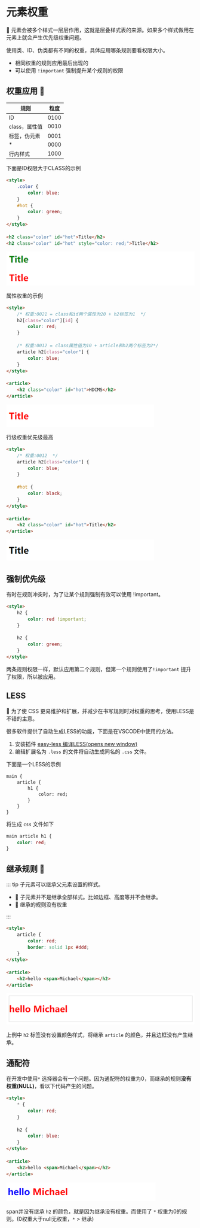 #  元素权重

📗 元素会被多个样式一层层作用，这就是层叠样式表的来源。如果多个样式做用在元素上就会产生优先级权重问题。

使用类、ID、伪类都有不同的权重，具体应用哪条规则要看权限大小。

- 相同权重的规则应用最后出现的
- 可以使用 `!important` 强制提升某个规则的权限

## 权重应用 👾

| 规则          | 粒度 |
| ------------- | ---- |
| ID            | 0100 |
| class，属性值 | 0010 |
| 标签，伪元素  | 0001 |
| *             | 0000 |
| 行内样式      | 1000 |

下面是ID权限大于CLASS的示例

```html
<style>
    .color {
        color: blue;
    }
    #hot {
        color: green;
    }
</style>

<h2 class="color" id="hot">Title</h2>
<h2 class="color" id="hot" style="color: red;">Title</h2>
```

![](https://raw.githubusercontent.com/caffreygo/static/main/blog/css/priority/1.png)

属性权重的示例

```html
<style>
    /* 权重:0021 = class和id两个属性为20 + h2标签为1  */
    h2[class="color"][id] {
        color: red;
    }

    /* 权重:0012 = class属性值为10 + article和h2两个标签为2*/
    article h2[class="color"] {
        color: blue;
    }
</style>

<article>
    <h2 class="color" id="hot">HDCMS</h2>
</article>
```

![](https://raw.githubusercontent.com/caffreygo/static/main/blog/css/priority/2.png)

行级权重优先级最高

```html
<style>
    /* 权重:0012  */
    article h2[class="color"] {
        color: blue;
    }

    #hot {
        color: black;
    }
</style>

<article>
    <h2 class="color" id="hot">Title</h2>
</article>
```

![](https://raw.githubusercontent.com/caffreygo/static/main/blog/css/priority/3.png)

## 强制优先级

有时在规则冲突时，为了让某个规则强制有效可以使用 !important。

```html
<style>
    h2 {
        color: red !important;
    }

    h2 {
        color: green;
    }
</style>
```

两条规则权限一样，默认应用第二个规则，但第一个规则使用了`!important` 提升了权限，所以被应用。

## LESS

📗 为了使 CSS 更易维护和扩展，并减少在书写规则时对权重的思考，使用LESS是不错的主意。

很多软件提供了自动生成LESS的功能，下面是在VSCODE中使用的方法。

1. 安装插件 [easy-less 编译LESS(opens new window)](https://marketplace.visualstudio.com/items?itemName=mrcrowl.easy-less)
2. 编辑扩展名为 `.less` 的文件将自动生成同名的 `.css` 文件。

下面是一个LESS的示例

```less
main {
    article {
        h1 {
            color: red;
        }
    }
}
```

将生成 `css` 文件如下

```css
main article h1 {
    color: red;
}
```

## 继承规则 👾

::: tip 子元素可以继承父元素设置的样式。

- 👾 子元素并不是继承全部样式。比如边框、高度等并不会继承。
- 👾 继承的规则没有权重

:::

```html
<style>
    article {
        color: red;
        border: solid 1px #ddd;
    }
</style>

<article>
    <h2>hello <span>Michael</span></h2>
</article>
```

![](https://raw.githubusercontent.com/caffreygo/static/main/blog/css/priority/4.png)

上例中 `h2` 标签没有设置颜色样式，将继承 `article` 的颜色，并且边框没有产生继承。

## 通配符

在开发中使用`*` 选择器会有一个问题。因为通配符的权重为0，而继承的规则**没有权重(NULL)**，看以下代码产生的问题。

```html
<style>
    * {
        color: red;
    }

    h2 {
        color: blue;
    }
</style>

<article>
    <h2>hello <span>Michael</span></h2>
</article>
```

![](https://raw.githubusercontent.com/caffreygo/static/main/blog/css/priority/5.png)

span并没有继承 `h2` 的颜色，就是因为继承没有权重。而使用了 `*` 权重为0的规则。(0权重大于null无权重，`*` > 继承)

